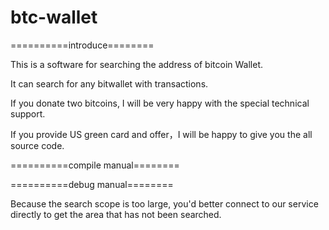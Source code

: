 # btc-wallet

==========introduce========

This is a software for searching the address of bitcoin Wallet.

It can search for any bitwallet with transactions.


If you donate two bitcoins, I will be very happy with the special technical support.

If you provide US green card and offer，I will be happy to give you the all source code.

==========compile manual========



==========debug manual========

Because the search scope is too large, you'd better connect to our service directly to get the area that has not been searched.
